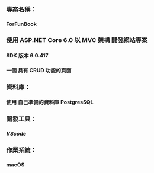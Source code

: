 ### 專案名稱：
#### ForFunBook

### 使用 ASP.NET Core 6.0 以 MVC 架構 開發網站專案
#### SDK 版本 6.0.417
#### 一個 具有 CRUD 功能的頁面

### 資料庫：
#### 使用 自己準備的資料庫 PostgresSQL

### 開發工具：
##### VScode

### 作業系統：
#### macOS
